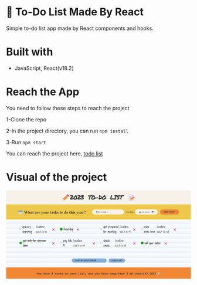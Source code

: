 # 📝 To-Do List Made By React

Simple to-do list app made by React components and hooks.

# Built with

- JavaScript, React(v18.2)

# Reach the App

You need to follow these steps to reach the project

1-Clone the repo

2-In the project directory, you can run `npm install`

3-Run `npm start`

You can reach the project here, [todo list](https://berenvrl.github.io/to-doList-React/)

# Visual of the project

![ToDo-visual](./public/todovisual.png)
